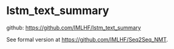 # lstm_text_summary

github: https://github.com/IMLHF/lstm_text_summary

See formal version at https://github.com/IMLHF/Seq2Seq_NMT.

